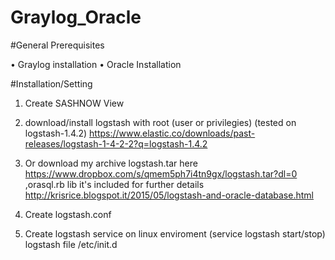 # Graylog_Oracle

#General Prerequisites

•	Graylog installation
•	Oracle Installation

#Installation/Setting
    

1.	Create SASHNOW View

2.	download/install logstash with root (user or privilegies) (tested on logstash-1.4.2)  https://www.elastic.co/downloads/past-releases/logstash-1-4-2-2?q=logstash-1.4.2

3.	Or download my archive logstash.tar here https://www.dropbox.com/s/qmem5ph7i4tn9gx/logstash.tar?dl=0 ,orasql.rb lib it's included 
for further details http://krisrice.blogspot.it/2015/05/logstash-and-oracle-database.html

4.	Create logstash.conf

5.	Create  logstash service on linux enviroment (service logstash start/stop) logstash file /etc/init.d
